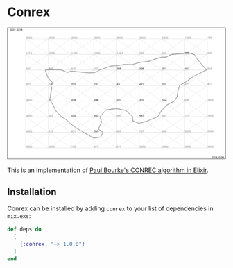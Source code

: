 # Conrex

![Example output visualization](https://github.com/NAISorg/conrex/raw/master/priv/static/screenshot.png)

This is an implementation of [Paul Bourke's CONREC algorithm in Elixir](http://paulbourke.net/papers/conrec/).

## Installation

Conrex can be installed by adding `conrex` to your list of dependencies in
`mix.exs`:

```elixir
def deps do
  [
    {:conrex, "~> 1.0.0"}
  ]
end
```
